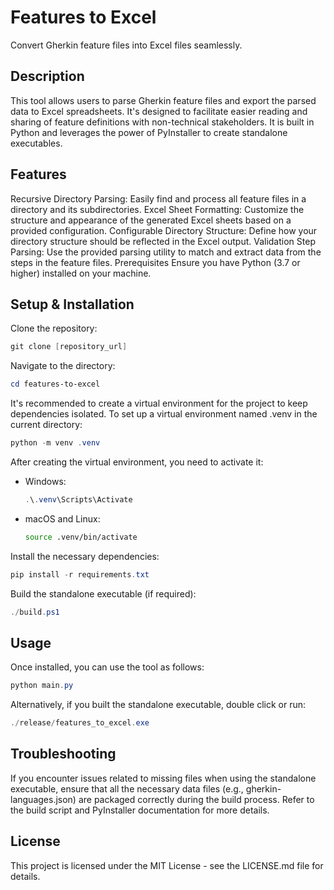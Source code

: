 # Features to Excel
Convert Gherkin feature files into Excel files seamlessly.

## Description
This tool allows users to parse Gherkin feature files and export the parsed data to Excel spreadsheets. It's designed to facilitate easier reading and sharing of feature definitions with non-technical stakeholders. It is built in Python and leverages the power of PyInstaller to create standalone executables.

## Features
Recursive Directory Parsing: Easily find and process all feature files in a directory and its subdirectories.
Excel Sheet Formatting: Customize the structure and appearance of the generated Excel sheets based on a provided configuration.
Configurable Directory Structure: Define how your directory structure should be reflected in the Excel output.
Validation Step Parsing: Use the provided parsing utility to match and extract data from the steps in the feature files.
Prerequisites
Ensure you have Python (3.7 or higher) installed on your machine.

## Setup & Installation

Clone the repository:
```ps1
git clone [repository_url]
```

Navigate to the directory:
```ps1
cd features-to-excel
```

It's recommended to create a virtual environment for the project to keep dependencies isolated. To set up a virtual environment named .venv in the current directory:
```ps1
python -m venv .venv
```

After creating the virtual environment, you need to activate it:
- Windows:
  ```ps1
  .\.venv\Scripts\Activate
  ```

- macOS and Linux:
  ```sh
  source .venv/bin/activate
  ```

Install the necessary dependencies:
```ps1
pip install -r requirements.txt
```

Build the standalone executable (if required):
```ps1
./build.ps1
```

## Usage
Once installed, you can use the tool as follows:

```ps1
python main.py
```

Alternatively, if you built the standalone executable, double click or run:

```ps1
./release/features_to_excel.exe
```

## Troubleshooting
If you encounter issues related to missing files when using the standalone executable, ensure that all the necessary data files (e.g., gherkin-languages.json) are packaged correctly during the build process. Refer to the build script and PyInstaller documentation for more details.

## License
This project is licensed under the MIT License - see the LICENSE.md file for details.
